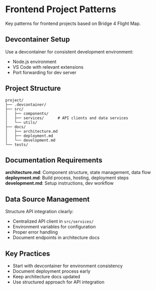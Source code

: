 # Frontend Project Patterns

Key patterns for frontend projects based on Bridge 4 Flight Map.

## Devcontainer Setup

Use a devcontainer for consistent development environment:
- Node.js environment
- VS Code with relevant extensions
- Port forwarding for dev server

## Project Structure

```
project/
├── .devcontainer/
├── src/
│   ├── components/
│   ├── services/      # API clients and data services
│   └── utils/
├── docs/
│   ├── architecture.md
│   ├── deployment.md
│   └── development.md
└── tests/
```

## Documentation Requirements

**architecture.md**: Component structure, state management, data flow
**deployment.md**: Build process, hosting, deployment steps
**development.md**: Setup instructions, dev workflow

## Data Source Management

Structure API integration clearly:
- Centralized API client in `src/services/`
- Environment variables for configuration
- Proper error handling
- Document endpoints in architecture docs

## Key Practices

- Start with devcontainer for environment consistency
- Document deployment process early
- Keep architecture docs updated
- Use structured approach for API integration
